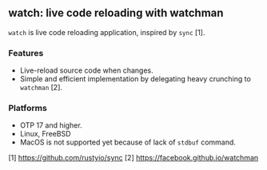 ## watch: live code reloading with watchman

`watch` is live code reloading application, inspired by `sync` [1].


### Features

 - Live-reload source code when changes.
 - Simple and efficient implementation by delegating heavy crunching to
   `watchman` [2].

### Platforms

 - OTP 17 and higher.
 - Linux, FreeBSD
 - MacOS is not supported yet because of lack of `stdbuf` command.


[1] https://github.com/rustyio/sync
[2] https://facebook.github.io/watchman
